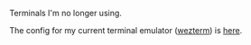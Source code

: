 Terminals I'm no longer using.

The config for my current terminal emulator ([wezterm](https://wezfurlong.org/wezterm/index.html)) is [here](../wezterm/wezterm.lua).
